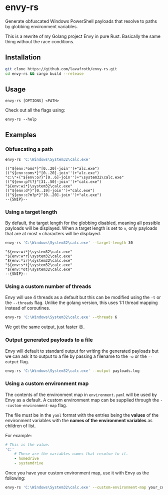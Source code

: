 # envy-rs

Generate obfuscated Windows PowerShell payloads that resolve to paths by globbing environment variables.

This is a rewrite of my Golang project Envy in pure Rust. Basically the
same thing without the race conditions.

## Installation

```sh
git clone https://github.com/lavafroth/envy-rs.git
cd envy-rs && cargo build --release
```

## Usage

```
envy-rs [OPTIONS] <PATH>
```

Check out all the flags using:

```
envy-rs --help
```

## Examples

### Obfuscating a path

```sh
envy-rs 'C:\Windows\System32\calc.exe'
```

```
(("${env:*oms*}"[0..20]-join'')+"alc.exe")
(("${env:coms*}"[0..20]-join'')+"alc.exe")
"c:\"+("${env:o?}"[0..6]-join'')+"\system32\calc.exe"
(("${env:p?t?}"[31..50]-join'')+"calc.exe")
"${env:wi*}\system32\calc.exe"
(("${env:d*}"[0..19]-join'')+"calc.exe")
(("${env:c?m?p*}"[0..20]-join'')+"alc.exe")
--{SNIP}--
```

### Using a target length

By default, the target length for the globbing disabled, meaning
all possible payloads will be displayed. When a target length is
set to `n`, only payloads that are at most `n` characters will
be displayed. 


```sh
envy-rs 'C:\Windows\System32\calc.exe' --target-length 30
```

```
"${env:wi*}\system32\calc.exe"
"${env:w*r}\system32\calc.exe"
"${env:*ir}\system32\calc.exe"
"${env:s*t}\system32\calc.exe"
"${env:*ot}\system32\calc.exe"
--{SNIP}--
```

### Using a custom number of threads

Envy will use 4 threads as a default but this can be modified using
the `-t` or the `--threads` flag. Unlike the golang version, this uses
1:1 thread mapping instead of coroutines.

```sh
envy-rs 'C:\Windows\System32\calc.exe' --threads 6
```

We get the same output, just faster 😉.

### Output generated payloads to a file

Envy will default to standard output for writing the generated payloads
but we can ask it to output to a file by passing a filename to the `-o` or
the `--output` flag.

```sh
envy-rs 'C:\Windows\System32\calc.exe' --output payloads.log
```

### Using a custom environment map

The contents of the environment map in `environment.yaml` will be used by
Envy as a default. A custom environment map can be supplied through the
`--custom-environment-map` flag.

The file must be in the `yaml` format with the entries being the **values** of the
environment variables with the **names of the environment variables** as children of
list.

For example:

```yaml
# This is the value.
'c:'
    # These are the variables names that resolve to it.
    - homedrive
    - systemdrive

```

Once you have your custom environment map, use it with Envy as the following:

```sh
envy-rs 'C:\Windows\System32\calc.exe' --custom-environment-map your_custom_env.yaml
```
